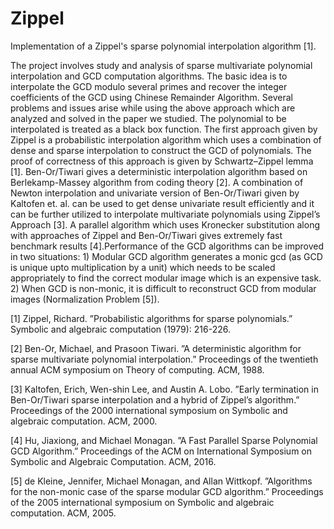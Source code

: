 # Zippel
Implementation of a Zippel's sparse polynomial interpolation algorithm [1].

The project involves study and analysis of sparse multivariate polynomial interpolation and GCD computation algorithms. The basic idea is to interpolate the GCD modulo several primes and recover the integer coefficients of the GCD using Chinese Remainder Algorithm. Several problems and issues arise while using the above approach which are analyzed and solved in the paper we studied. The polynomial to be interpolated is treated as a black box function. The first approach given by Zippel is a probabilistic interpolation algorithm which uses a combination of dense and sparse interpolation to construct the GCD of polynomials. The proof of correctness of this approach is given by Schwartz–Zippel lemma [1]. Ben-Or/Tiwari gives a deterministic interpolation algorithm based on Berlekamp-Massey algorithm from coding theory [2]. A combination of Newton interpolation and univariate version of Ben-Or/Tiwari given by Kaltofen et. al. can be used to get dense univariate result efficiently and it can be further utilized to interpolate multivariate polynomials using Zippel’s Approach [3]. A parallel algorithm which uses Kronecker substitution along with approaches of Zippel and Ben-Or/Tiwari gives extremely fast benchmark results [4].Performance of the GCD algorithms can be improved in two situations: 1) Modular GCD algorithm generates a monic gcd (as GCD is unique upto multiplication by a unit) which needs to be scaled appropriately to find the correct modular image which is an expensive task. 2) When GCD is non-monic, it is difficult to reconstruct GCD from modular images (Normalization Problem [5]).

[1] Zippel, Richard. ”Probabilistic algorithms for sparse polynomials.” Symbolic and algebraic computation (1979): 216-226.

[2] Ben-Or, Michael, and Prasoon Tiwari. ”A deterministic algorithm for sparse multivariate polynomial interpolation.” Proceedings of the twentieth annual ACM symposium on Theory of computing. ACM, 1988.

[3] Kaltofen, Erich, Wen-shin Lee, and Austin A. Lobo. ”Early termination in Ben-Or/Tiwari sparse interpolation and a hybrid of Zippel’s algorithm.” Proceedings of the 2000 international symposium on Symbolic and algebraic computation. ACM, 2000.

[4] Hu, Jiaxiong, and Michael Monagan. ”A Fast Parallel Sparse Polynomial GCD Algorithm.” Proceedings of the ACM on International Symposium on Symbolic and Algebraic Computation. ACM, 2016.

[5] de Kleine, Jennifer, Michael Monagan, and Allan Wittkopf. ”Algorithms for the non-monic case of the sparse modular GCD algorithm.” Proceedings of the 2005 international symposium on Symbolic and algebraic computation. ACM, 2005.

